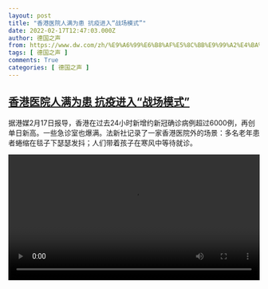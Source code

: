 ```yaml
---
layout: post
title: "香港医院人满为患 抗疫进入“战场模式”"
date: 2022-02-17T12:47:03.000Z
author: 德国之声
from: https://www.dw.com/zh/%E9%A6%99%E6%B8%AF%E5%8C%BB%E9%99%A2%E4%BA%BA%E6%BB%A1%E4%B8%BA%E6%82%A3%20%E6%8A%97%E7%96%AB%E8%BF%9B%E5%85%A5%E2%80%9C%E6%88%98%E5%9C%BA%E6%A8%A1%E5%BC%8F%E2%80%9D/a-60812703
tags: [ 德国之声 ]
comments: True
categories: [ 德国之声 ]
---
```

<!--1645102023000-->
[香港医院人满为患 抗疫进入“战场模式”](https://www.dw.com/zh/%E9%A6%99%E6%B8%AF%E5%8C%BB%E9%99%A2%E4%BA%BA%E6%BB%A1%E4%B8%BA%E6%82%A3%20%E6%8A%97%E7%96%AB%E8%BF%9B%E5%85%A5%E2%80%9C%E6%88%98%E5%9C%BA%E6%A8%A1%E5%BC%8F%E2%80%9D/a-60812703)
------

<div>
<p>据港媒2月17日报导，香港在过去24小时新增约新冠确诊病例超过6000例，再创单日新高。一些急诊室也爆满。法新社记录了一家香港医院外的场景：多名老年患者蜷缩在毯子下瑟瑟发抖；人们带着孩子在寒风中等待就诊。</small></p><video src="https://tvdownloaddw-a.akamaihd.net/dwtv_video/flv/vdt_zh/2022/bchi220217_001_hkcovid_01r_sd_avc.mp4" controls style="width:100%"></video>
</div>
